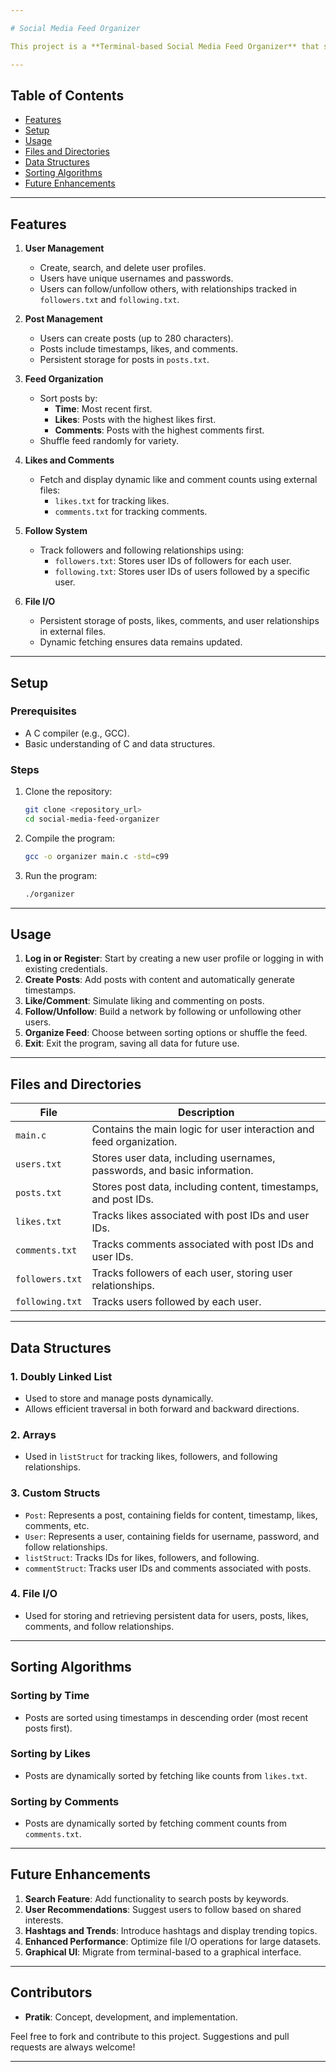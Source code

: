 ```yaml
---

# Social Media Feed Organizer

This project is a **Terminal-based Social Media Feed Organizer** that simulates basic social media functionalities such as user management, post creation, and organizing feeds based on various metrics like time, likes, and comments. The project is implemented in **C** and demonstrates the use of data structures like doubly linked lists, arrays, and file I/O for persistent storage.

---
```


## Table of Contents

- [Features](#features)  
- [Setup](#setup)  
- [Usage](#usage)  
- [Files and Directories](#files-and-directories)  
- [Data Structures](#data-structures)  
- [Sorting Algorithms](#sorting-algorithms)  
- [Future Enhancements](#future-enhancements)

---

## Features

1. **User Management**
   - Create, search, and delete user profiles.
   - Users have unique usernames and passwords.
   - Users can follow/unfollow others, with relationships tracked in `followers.txt` and `following.txt`.

2. **Post Management**
   - Users can create posts (up to 280 characters).
   - Posts include timestamps, likes, and comments.
   - Persistent storage for posts in `posts.txt`.

3. **Feed Organization**
   - Sort posts by:
     - **Time**: Most recent first.
     - **Likes**: Posts with the highest likes first.
     - **Comments**: Posts with the highest comments first.
   - Shuffle feed randomly for variety.

4. **Likes and Comments**
   - Fetch and display dynamic like and comment counts using external files:
     - `likes.txt` for tracking likes.
     - `comments.txt` for tracking comments.

5. **Follow System**
   - Track followers and following relationships using:
     - `followers.txt`: Stores user IDs of followers for each user.
     - `following.txt`: Stores user IDs of users followed by a specific user.

6. **File I/O**
   - Persistent storage of posts, likes, comments, and user relationships in external files.
   - Dynamic fetching ensures data remains updated.

---

## Setup

### Prerequisites
- A C compiler (e.g., GCC).
- Basic understanding of C and data structures.

### Steps
1. Clone the repository:  
   ```bash
   git clone <repository_url>
   cd social-media-feed-organizer
   ```
2. Compile the program:  
   ```bash
   gcc -o organizer main.c -std=c99
   ```
3. Run the program:  
   ```bash
   ./organizer
   ```

---

## Usage

1. **Log in or Register**: Start by creating a new user profile or logging in with existing credentials.  
2. **Create Posts**: Add posts with content and automatically generate timestamps.  
3. **Like/Comment**: Simulate liking and commenting on posts.  
4. **Follow/Unfollow**: Build a network by following or unfollowing other users.  
5. **Organize Feed**: Choose between sorting options or shuffle the feed.  
6. **Exit**: Exit the program, saving all data for future use.

---

## Files and Directories

| File             | Description                                                                 |
|------------------|-----------------------------------------------------------------------------|
| `main.c`         | Contains the main logic for user interaction and feed organization.         |
| `users.txt`      | Stores user data, including usernames, passwords, and basic information.    |
| `posts.txt`      | Stores post data, including content, timestamps, and post IDs.              |
| `likes.txt`      | Tracks likes associated with post IDs and user IDs.                         |
| `comments.txt`   | Tracks comments associated with post IDs and user IDs.                      |
| `followers.txt`  | Tracks followers of each user, storing user relationships.                  |
| `following.txt`  | Tracks users followed by each user.                                         |

---

## Data Structures

### 1. **Doubly Linked List**  
   - Used to store and manage posts dynamically.
   - Allows efficient traversal in both forward and backward directions.

### 2. **Arrays**
   - Used in `listStruct` for tracking likes, followers, and following relationships.

### 3. **Custom Structs**
   - `Post`: Represents a post, containing fields for content, timestamp, likes, comments, etc.  
   - `User`: Represents a user, containing fields for username, password, and follow relationships.  
   - `listStruct`: Tracks IDs for likes, followers, and following.  
   - `commentStruct`: Tracks user IDs and comments associated with posts.

### 4. **File I/O**
   - Used for storing and retrieving persistent data for users, posts, likes, comments, and follow relationships.

---

## Sorting Algorithms

### Sorting by Time
- Posts are sorted using timestamps in descending order (most recent posts first).

### Sorting by Likes
- Posts are dynamically sorted by fetching like counts from `likes.txt`.

### Sorting by Comments
- Posts are dynamically sorted by fetching comment counts from `comments.txt`.

---

## Future Enhancements

1. **Search Feature**: Add functionality to search posts by keywords.
2. **User Recommendations**: Suggest users to follow based on shared interests.
3. **Hashtags and Trends**: Introduce hashtags and display trending topics.
4. **Enhanced Performance**: Optimize file I/O operations for large datasets.
5. **Graphical UI**: Migrate from terminal-based to a graphical interface.

---

## Contributors

- **Pratik**: Concept, development, and implementation.  

Feel free to fork and contribute to this project. Suggestions and pull requests are always welcome!

--- 
